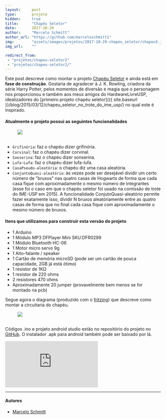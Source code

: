 ```yaml
---
layout:     post
type:       projeto
hidden:     true
title:      "Chapéu Seletor"
date:       2017-10-29
author:     "Marcelo Schmitt"
author_url: "https://github.com/marceloschmitt1"
img:        "assets/images/projetos/2017-10-29-chapeu_seletor/chapeu3.jpg"
img_url:    ""

redirect_from:
 - "projetos/chapeu-seletor2"
 - "projetos/chapeu-seletor2/"
---
```


Este post descreve como montar o projeto [Chapéu Seletor](https://github.com/HardwareLivreUSP/ChapeuSeletor) e ainda está em **fase de construção**. Gostaria de agradecer à J. K. Rowling, criadora da série Harry Potter, pelos momentos de diversão e magia que o personagem nos proporcionou e também aos meus amigos do HardwareLivreUSP, idealizadores do [primeiro projeto chapéu seletor]({{ site.baseurl }}/blog/2015/03/12/chapeu_seletor_no_trote_do_ime_usp/) no qual este é inspirado.

#### Atualmente o projeto possui as seguintes funcionalidades

<div class="img-container">
  <figure>
    <img src="{{ site.baseurl }}/assets/images/projetos/2017-10-29-chapeu_seletor/caso_de_uso.jpeg">
    <figcaption>&nbsp;</figcaption>
  </figure>
</div>

- `Grifinória`: faz o chapéu dizer grifinória.
- `Corvinal`: faz o chapéu dizer corvinal.
- `Sonserina`: faz o chapéu dizer sonserina.
- `Lufa-Lufa`: faz o chapéu dizer lufa-lufa.
- `CasaPseudo-aleatória`: o chapéu diz uma casa aleatória.
- `ConjuntoQuasi-aleatório`: às vezes pode ser desejável dividir um certo número de "bruxos" nas quatro casas de Hogwarts de forma que cada casa fique com aproximadamente o mesmo número de integrantes (esse foi o caso em que o chapéu seletor foi usado na comissão de trote do IME-USP em 2015). A funcionalidade ConjutoQuasi-aleatório permite fazer exatamente isso, dividir N bruxos aleatóriamente entre as quatro casas de forma que no final cada casa fique com aproximadamente o mesmo número de bruxos.

#### Itens que utilizamos para construir esta versão do projeto

- 1 Arduino
- 1 Módulo MP3 DFPlayer Mini SKU:DFR0299
- 1 Módulo Bluetooth HC-06
- 1 Motor micro servo 9g
- 1 Alto-falante / speaker
- 1 Cartão de memória microSD (pode ser um cartão de pouca capacidade, 2GB já está ótimo)
- 1 resistor de 1KΩ
- 1 resistor de 220 ohms
- 2 resistores 470 ohms
- Aproximadamente 20 jumper (provavelmente bem menos se for montado na pcb)

Segue agora o diagrama (produzido com o [fritzing](http://fritzing.org/home/)) que descreve como montar a circuitaria do chapéu.

<div class="img-container">
  <figure>
    <img class="large" src="{{ site.baseurl }}/assets/images/projetos/2017-10-29-chapeu_seletor/esquema_chapeu_seletor.jpg">
    <figcaption>&nbsp;</figcaption>
  </figure>
</div>

Códigos .ino e projeto android studio estão no repositório do projeto no [GitHub](https://github.com/HardwareLivreUSP/ChapeuSeletor). O instalador .apk para android também pode ser baixado por lá.

<iframe class="youtube" src="https://www.youtube.com/embed/R7t5rKteuTI?rel=0" frameborder="0" allowfullscreen></iframe>

----

#### Autores

- [Marcelo Schmitt](https://github.com/marceloschmitt1)
